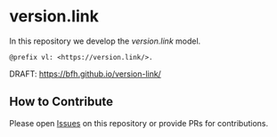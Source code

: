 # version.link 

In this repository we develop the *version.link* model.

`@prefix vl: <https://version.link/>.`

DRAFT: https://bfh.github.io/version-link/

## How to Contribute

Please open [Issues](https://github.com/bfh/version-link/issues) on this repository or provide PRs for contributions.
